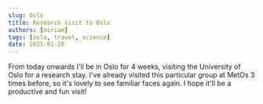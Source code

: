 ```yaml
---
slug: Oslo
title: Research visit to Oslo
authors: [miriam]
tags: [oslo, travel, science]
date: 2025-01-20
---
```


From today onwards I'll be in Oslo for 4 weeks, visiting the University of Oslo for a research stay. I've already visited this particular group at MetOs 3 times before, so it's lovely to see familiar faces again. I hope it'll be a productive and fun visit!